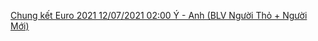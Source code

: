 [Chung kết Euro 2021 12/07/2021 02:00 Ý - Anh (BLV Người Thỏ + Người Mới)](https://raw.githubusercontent.com/mnha-hls/video-5a.gapo.vn/60eb31b7384f61001ce35513/file.m3u8)
